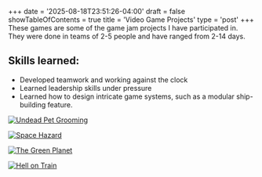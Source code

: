 +++
date = '2025-08-18T23:51:26-04:00'
draft = false
showTableOfContents = true
title = 'Video Game Projects'
type = 'post'
+++
These games are some of the game jam projects I have participated in. They were done in teams of 2-5 people and have ranged from 2-14 days.

## Skills learned:
- Developed teamwork and working against the clock
- Learned leadership skills under pressure
- Learned how to design intricate game systems, such as a modular ship-building feature.

[![Undead Pet Grooming](https://img.itch.zone/aW1nLzIxMjgzNzc1LnBuZw==/315x250%23c/dFrzYZ.png)](https://marrero171.itch.io/undead-pet-grooming)

[![Space Hazard](https://img.itch.zone/aW1nLzE5NjIxOTA5LnBuZw==/315x250%23c/Dx3EcU.png)](https://marrero171.itch.io/space-hazard)

[![The Green Planet](https://img.itch.zone/aW1nLzE3NDkzMzUwLnBuZw==/315x250%23c/%2FpjxwQ.png)](https://marrero171.itch.io/the-green-planet)

[![Hell on Train](https://img.itch.zone/aW1nLzE2MjI1OTI2LnBuZw==/315x250%23c/px%2BsX0.png)](https://marrero171.itch.io/hell-on-train)
